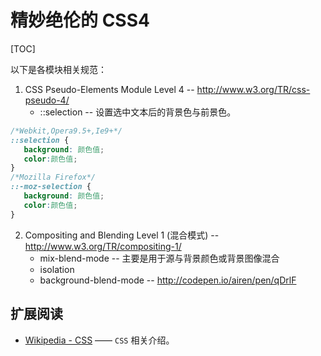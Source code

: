 # 精妙绝伦的 CSS4
[TOC]


以下是各模块相关规范：

 1. CSS Pseudo-Elements Module Level 4 -- http://www.w3.org/TR/css-pseudo-4/
     - ::selection -- 设置选中文本后的背景色与前景色。
 ```css
/*Webkit,Opera9.5+,Ie9+*/
::selection {
    background: 颜色值;
    color:颜色值;
}
/*Mozilla Firefox*/
::-moz-selection {
    background: 颜色值;
    color:颜色值;
}
```
 2. Compositing and Blending Level 1 (混合模式) -- http://www.w3.org/TR/compositing-1/
     - mix-blend-mode -- 主要是用于源与背景颜色或背景图像混合
     - isolation
     - background-blend-mode -- http://codepen.io/airen/pen/qDrlF

## 扩展阅读

 - [Wikipedia - CSS][1] —— `CSS` 相关介绍。


[1]: http://en.wikipedia.org/wiki/Cascading_Style_Sheets
  
 